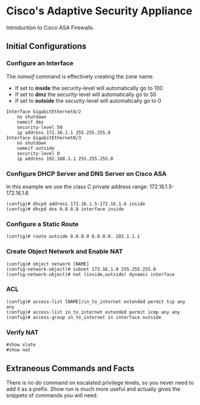# Cisco's Adaptive Security Appliance

Introduction to Cisco ASA Firewalls.

## Initial Configurations

### Configure an Interface

The _nameif_ command is effectively creating the zone name.

* If set to __inside__ the security-level will automatically go to 100
* If set to __dmz__ the security-level will automatically go to 50
* If set to __outside__ the security-level will automatically go to 0

```
Interface GigabitEthernet0/2
    no shutdown
    nameif dmz
    security-level 50
    ip address 172.16.1.1 255.255.255.0
Interface GigabitEthernet0/3
    no shutdown
    nameif outside
    security-level 0
    ip address 192.168.1.1 255.255.255.0
```

### Configure DHCP Server and DNS Server on Cisco ASA

In this example we use the class C private address range: 172.16.1.5-172.16.1.6

```
(config)# dhcpd address 172.16.1.5-172.16.1.6 inside
(config)# dhcpd dns 8.8.8.8 interface inside
```

### Configure a Static Route

```
(config)# route outside 0.0.0.0 0.0.0.0. 203.1.1.1
```

###  Create Object Network and Enable NAT

```
(config)# object network [NAME]
(config-network-object)# subnet 172.16.1.0 255.255.255.0
(config-network-object)# nat (inside,outside) dynamic interface
```

### ACL

```
(config)# access-list [NAME]/in_to_internet extended permit tcp any any
(config)# access-list in_to_internet extended permit icmp any any
(config)# access-group in_to_internet in interface outside
```

###  Verify NAT

```
#show xlate
#show nat
```

## Extraneous Commands and Facts

There is no _do_ command on escalated privilege levels, so you never need to add it as a prefix. _Show run_ is much more useful and actually gives the snippets of commands you will need.
